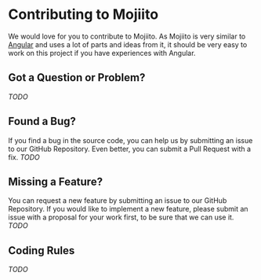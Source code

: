 # Contributing to Mojiito

We would love for you to contribute to Mojiito. As Mojiito is very similar to [Angular](https://github.com/angular/angular) and uses a lot of parts and ideas from it, it should be very easy to work on this project if you have experiences with Angular.

## Got a Question or Problem?
*TODO*

## Found a Bug?
If you find a bug in the source code, you can help us by submitting an issue to our GitHub Repository. Even better, you can submit a Pull Request with a fix.
*TODO*

## Missing a Feature?
You can request a new feature by submitting an issue to our GitHub Repository. If you would like to implement a new feature, please submit an issue with a proposal for your work first, to be sure that we can use it. 
*TODO*

## Coding Rules
*TODO*
